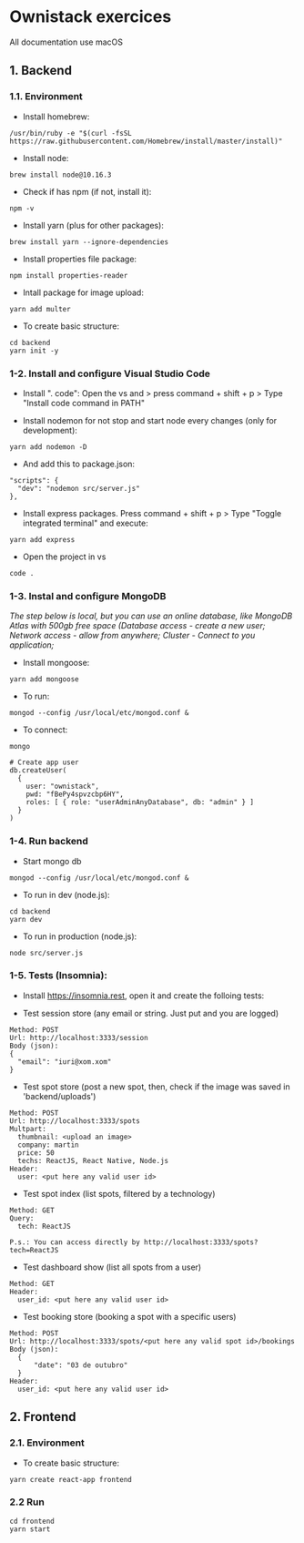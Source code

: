 # Ownistack exercices

All documentation use macOS

## 1. Backend

### 1.1. Environment 

* Install homebrew:
```
/usr/bin/ruby -e "$(curl -fsSL https://raw.githubusercontent.com/Homebrew/install/master/install)"
```

* Install node:
```
brew install node@10.16.3
```

* Check if has npm (if not, install it):
```
npm -v
```

* Install yarn (plus for other packages):
```
brew install yarn --ignore-dependencies
```

* Install properties file package:
```
npm install properties-reader
```

* Intall package for image upload:
```
yarn add multer
```

* To create basic structure:

```
cd backend
yarn init -y
```

### 1-2. Install and configure Visual Studio Code

* Install ". code": Open the vs and > press command + shift + p > Type "Install code command in PATH"

* Install nodemon for not stop and start node every changes (only for development):
```
yarn add nodemon -D
```

* And add this to package.json:
```
"scripts": {
  "dev": "nodemon src/server.js"
},
```

* Install express packages. Press command + shift + p > Type "Toggle integrated terminal" and execute:
```
yarn add express
```

* Open the project in vs
```
code .
```

### 1-3. Instal and configure MongoDB

*The step below is local, but you can use an online database, like MongoDB Atlas with 500gb free space (Database access - create a new user; Network access - allow from anywhere; Cluster - Connect to you application;*

* Install mongoose:
```
yarn add mongoose
```

* To run:
```
mongod --config /usr/local/etc/mongod.conf &
```

* To connect:
```
mongo

# Create app user
db.createUser(
  {
    user: "ownistack",
    pwd: "fBePy4spvzcbp6HY",
    roles: [ { role: "userAdminAnyDatabase", db: "admin" } ]
  }
)
```

### 1-4. Run backend

* Start mongo db
```
mongod --config /usr/local/etc/mongod.conf &
```

* To run in dev (node.js):
```
cd backend
yarn dev
```

* To run in production (node.js):
```
node src/server.js
```

### 1-5. Tests (Insomnia):

* Install https://insomnia.rest, open it and create the folloing tests:

* Test session store (any email or string. Just put and you are logged)
```
Method: POST
Url: http://localhost:3333/session
Body (json): 
{
  "email": "iuri@xom.xom"
}
```

* Test spot store (post a new spot, then, check if the image was saved in 'backend/uploads')
```
Method: POST
Url: http://localhost:3333/spots
Multpart:
  thumbnail: <upload an image>
  company: martin
  price: 50
  techs: ReactJS, React Native, Node.js
Header:
  user: <put here any valid user id>
```

* Test spot index (list spots, filtered by a technology)
```
Method: GET
Query:
  tech: ReactJS

P.s.: You can access directly by http://localhost:3333/spots?tech=ReactJS
```

* Test dashboard show (list all spots from a user)
```
Method: GET
Header:
  user_id: <put here any valid user id>
```

* Test booking store (booking a spot with a specific users)
```
Method: POST
Url: http://localhost:3333/spots/<put here any valid spot id>/bookings
Body (json):
  {
	  "date": "03 de outubro"
  }
Header:
  user_id: <put here any valid user id>  
```

## 2. Frontend

### 2.1. Environment 

* To create basic structure:
```
yarn create react-app frontend
``` 

### 2.2 Run
```
cd frontend
yarn start
```